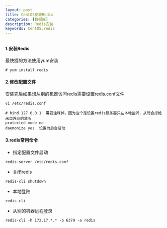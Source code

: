 ```yaml
---
layout: post
title: CentOS安装Redis
categories: [数据库]
description: Redis安装
keywords: CentOS,redis
---
```

## 
#### 1.安装Redis
最快捷的方法使用yum安装

```
# yum install redis
```
#### 2.修改配置文件
安装完后如果想从别的机器访问redis需要设置redis.conf文件

```
vi /etc/redis.conf
```
```
# bind 127.0.0.1  需要注释掉。因为这个是设置redis服务器只在本地监听，从而会拒绝来自外网的监听
protected-mode no  
daemonize yes  设置为后台启动
```
#### 3.redis常用命令
- 指定配置文件启动
```
redis-server /etc/redis.conf
```
- 关闭redis
```
redis-cli shutdown
```
- 本地登陆
```
redis-cli
```
- 从别的机器远程登录
```
redis-cli -h 172.17.*.* -p 6379 -a redis
```

